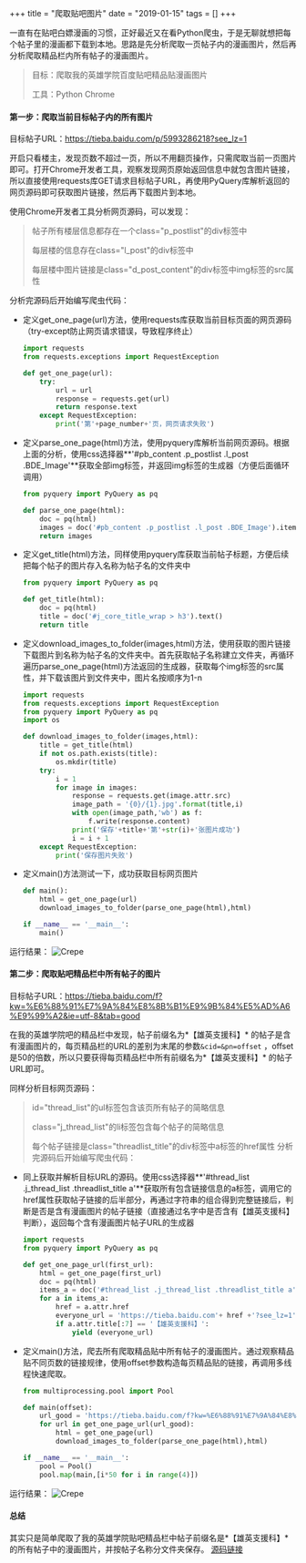 +++
title = "爬取贴吧图片"
date = "2019-01-15"
tags = []
+++

一直有在贴吧白嫖漫画的习惯，正好最近又在看Python爬虫，于是无聊就想把每个帖子里的漫画都下载到本地。思路是先分析爬取一页帖子内的漫画图片，然后再分析爬取精品栏内所有帖子的漫画图片。

>目标：爬取我的英雄学院百度贴吧精品贴漫画图片
>
>工具：Python Chrome

#### 第一步：爬取当前目标帖子内的所有图片

目标帖子URL：<https://tieba.baidu.com/p/5993286218?see_lz=1>

开启只看楼主，发现页数不超过一页，所以不用翻页操作，只需爬取当前一页图片即可。打开Chrome开发者工具，观察发现网页原始返回信息中就包含图片链接，所以直接使用requests库GET请求目标帖子URL，再使用PyQuery库解析返回的网页源码即可获取图片链接，然后再下载图片到本地。

使用Chrome开发者工具分析网页源码，可以发现：
> 帖子所有楼层信息都存在一个class="p_postlist"的div标签中
>
> 每层楼的信息存在class="l_post"的div标签中
>
> 每层楼中图片链接是class="d_post_content"的div标签中img标签的src属性

分析完源码后开始编写爬虫代码：

- 定义get_one_page(url)方法，使用requests库获取当前目标页面的网页源码（try-except防止网页请求错误，导致程序终止）

  ```python
  import requests
  from requests.exceptions import RequestException

  def get_one_page(url):
      try:
          url = url
          response = requests.get(url)
          return response.text
      except RequestException:
          print('第'+page_number+'页，网页请求失败')
  ```

- 定义parse_one_page(html)方法，使用pyquery库解析当前网页源码。根据上面的分析，使用css选择器**'#pb_content .p_postlist .l_post .BDE_Image'**获取全部img标签，并返回img标签的生成器（方便后面循环调用）

  ```python
  from pyquery import PyQuery as pq

  def parse_one_page(html):
      doc = pq(html)
      images = doc('#pb_content .p_postlist .l_post .BDE_Image').items()
      return images
  ```

- 定义get_title(html)方法，同样使用pyquery库获取当前帖子标题，方便后续把每个帖子的图片存入名称为帖子名的文件夹中

  ```python
  from pyquery import PyQuery as pq

  def get_title(html):
      doc = pq(html)
      title = doc('#j_core_title_wrap > h3').text()
      return title
  ```

- 定义download_images_to_folder(images,html)方法，使用获取的图片链接下载图片到名称为帖子名的文件夹中。首先获取帖子名称建立文件夹，再循环遍历parse_one_page(html)方法返回的生成器，获取每个img标签的src属性，并下载该图片到文件夹中，图片名按顺序为1-n

  ```python
  import requests
  from requests.exceptions import RequestException
  from pyquery import PyQuery as pq
  import os

  def download_images_to_folder(images,html):
      title = get_title(html)
      if not os.path.exists(title):
          os.mkdir(title)
      try:
          i = 1
          for image in images:
              response = requests.get(image.attr.src) 
              image_path = '{0}/{1}.jpg'.format(title,i)      
              with open(image_path,'wb') as f:
                  f.write(response.content)
              print('保存'+title+'第'+str(i)+'张图片成功')
              i = i + 1
      except RequestException:
          print('保存图片失败')
  ```

- 定义main()方法测试一下，成功获取目标网页图片

  ```python
  def main():
      html = get_one_page(url)
      download_images_to_folder(parse_one_page(html),html)

  if __name__ == '__main__':
      main()
  ```

运行结果：
![Crepe](/images/baidu_one_page.png)

#### 第二步：爬取贴吧精品栏中所有帖子的图片

目标帖子URL：<https://tieba.baidu.com/f?kw=%E6%88%91%E7%9A%84%E8%8B%B1%E9%9B%84%E5%AD%A6%E9%99%A2&ie=utf-8&tab=good>

在我的英雄学院吧的精品栏中发现，帖子前缀名为*【雄英支援科】* 的帖子是含有漫画图片的，每页精品栏的URL的差别为末尾的参数`&cid=&pn=offset` ，offset是50的倍数，所以只要获得每页精品栏中所有前缀名为*【雄英支援科】* 的帖子URL即可。

同样分析目标网页源码：
> id="thread_list"的ul标签包含该页所有帖子的简略信息
>
> class="j_thread_list"的li标签包含每个帖子的简略信息
>
> 每个帖子链接是class="threadlist_title"的div标签中a标签的href属性
分析完源码后开始编写爬虫代码：

- 同上获取并解析目标URL的源码。使用css选择器**'#thread_list .j_thread_list .threadlist_title a'**获取所有包含链接信息的a标签，调用它的href属性获取帖子链接的后半部分，再通过字符串的组合得到完整链接后，判断是否是含有漫画图片的帖子链接（直接通过名字中是否含有【雄英支援科】判断），返回每个含有漫画图片帖子URL的生成器

  ```python
  import requests
  from pyquery import PyQuery as pq

  def get_one_page_url(first_url):
      html = get_one_page(first_url)
      doc = pq(html)
      items_a = doc('#thread_list .j_thread_list .threadlist_title a').items()  
      for a in items_a:
          href = a.attr.href
          everyone_url = 'https://tieba.baidu.com'+ href +'?see_lz=1'
          if a.attr.title[:7] == '【雄英支援科】':
              yield (everyone_url)
  ```

- 定义main()方法，爬去所有爬取精品贴中所有帖子的漫画图片。通过观察精品贴不同页数的链接规律，使用offset参数构造每页精品贴的链接，再调用多线程快速爬取。

  ```python
  from multiprocessing.pool import Pool

  def main(offset):
      url_good = 'https://tieba.baidu.com/f?kw=%E6%88%91%E7%9A%84%E8%8B%B1%E9%9B%84%E5%AD%A6%E9%99%A2&ie=utf-8&tab=good&cid=&pn=' + str(offset)
      for url in get_one_page_url(url_good):
          html = get_one_page(url)
          download_images_to_folder(parse_one_page(html),html)

  if __name__ == '__main__':
      pool = Pool()
      pool.map(main,[i*50 for i in range(4)])
  ```

运行结果：
![Crepe](/images/baidu_all_page.png)

#### 总结

其实只是简单爬取了我的英雄学院贴吧精品栏中帖子前缀名是*【雄英支援科】* 的所有帖子中的漫画图片，并按帖子名称分文件夹保存。
[源码链接](https://github.com/A11Might/practicecode/blob/master/code/spider/TieBa.py)

